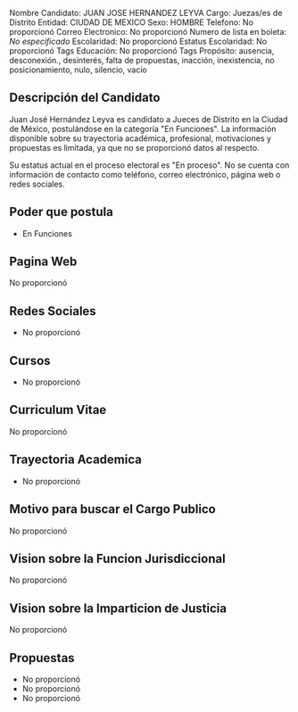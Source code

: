 Nombre Candidato: JUAN JOSE HERNANDEZ LEYVA
Cargo: Juezas/es de Distrito
Entidad: CIUDAD DE MEXICO
Sexo: HOMBRE
Telefono: No proporcionó
Correo Electronico: No proporcionó
Numero de lista en boleta: *No especificado*
Escolaridad: No proporcionó
Estatus Escolaridad: No proporcionó
Tags Educación: No proporcionó
Tags Propósito: ausencia, desconexión., desinterés, falta de propuestas, inacción, inexistencia, no posicionamiento, nulo, silencio, vacío


## Descripción del Candidato 

Juan José Hernández Leyva es candidato a Jueces de Distrito en la Ciudad de México, postulándose en la categoría "En Funciones". La información disponible sobre su trayectoria académica, profesional, motivaciones y propuestas es limitada, ya que no se proporcionó datos al respecto.

Su estatus actual en el proceso electoral es "En proceso". No se cuenta con información de contacto como teléfono, correo electrónico, página web o redes sociales.


## Poder que postula

- En Funciones


## Pagina Web

No proporcionó


## Redes Sociales

- No proporcionó


## Cursos

- No proporcionó


## Curriculum Vitae

No proporcionó


## Trayectoria Academica

- No proporcionó


## Motivo para buscar el Cargo Publico

No proporcionó


## Vision sobre la Funcion Jurisdiccional

No proporcionó


## Vision sobre la Imparticion de Justicia

No proporcionó


## Propuestas

- No proporcionó
- No proporcionó
- No proporcionó

